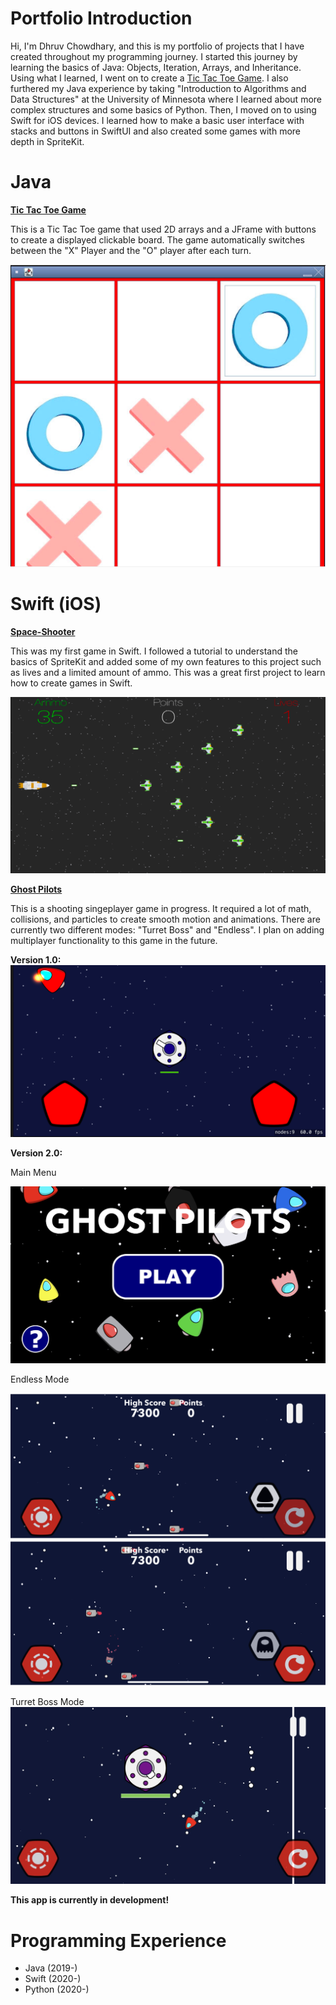 # Portfolio Introduction
Hi, I'm Dhruv Chowdhary, and this is my portfolio of projects that I have created throughout my programming journey. I started this journey by learning the basics of Java: Objects, Iteration, Arrays, and Inheritance. Using what I learned, I went on to create a [Tic Tac Toe Game](#Java). I also furthered my Java experience by taking "Introduction to Algorithms and Data Structures" at the University of Minnesota where I learned about more complex structures and some basics of Python. Then, I moved on to using Swift for iOS devices. I learned how to make a basic user interface with stacks and buttons in SwiftUI and also created some games with more depth in SpriteKit.


# Java 
[**Tic Tac Toe Game**](https://github.com/1201dc/Tic-Tac-Toe.git)

This is a Tic Tac Toe game that used 2D arrays and a JFrame with buttons to create a displayed clickable board. The game automatically switches between the "X" Player and the "O" player after each turn. 

![Screenshot](Tic-Tac-Toe_Example.png)


# Swift (iOS) 
[**Space-Shooter**](https://github.com/1201dc/Space-Shooter)

This was my first game in Swift. I followed a tutorial to understand the basics of SpriteKit and added some of my own features to this project such as lives and a limited amount of ammo. This was a great first project to learn how to create games in Swift.

![Screenshot](Space-Shooter_Example.png)


[**Ghost Pilots**](https://github.com/1201dc/Ghost-Pilots)

This is a shooting singeplayer game in progress. It required a lot of math, collisions, and particles to create smooth motion and animations. There are currently two different modes: "Turret Boss" and "Endless". I plan on adding multiplayer functionality to this game in the future. 

**Version 1.0:**
![Screenshot](APBO_Example.png)

**Version 2.0:**

Main Menu

<img src="GhostPilotsTitle.png" width="600">

Endless Mode

<img src="GhostPilots1.png" width="600">
<img src="GhostPilots2.png" width="600">

Turret Boss Mode
<img src="GhostPilotsTurretBoss.png" width="600">

**This app is currently in development!**

# Programming Experience
* Java (2019-)
* Swift (2020-)
* Python (2020-)
